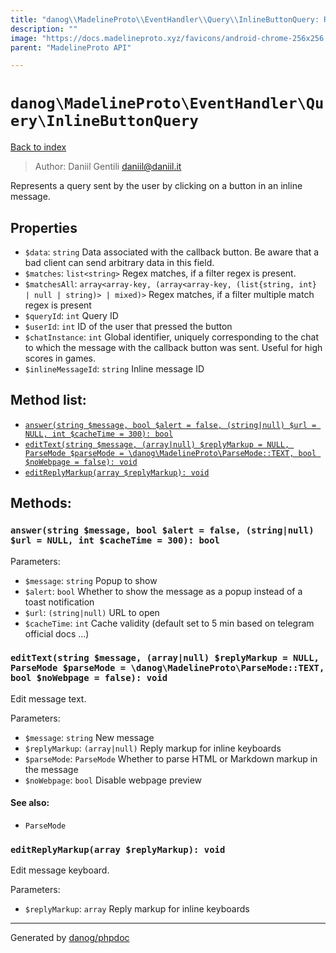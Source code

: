 ```yaml
---
title: "danog\\MadelineProto\\EventHandler\\Query\\InlineButtonQuery: Represents a query sent by the user by clicking on a button in an inline message."
description: ""
image: "https://docs.madelineproto.xyz/favicons/android-chrome-256x256.png"
parent: "MadelineProto API"

---
```

# `danog\MadelineProto\EventHandler\Query\InlineButtonQuery`
[Back to index](../../../../index.html)

> Author: Daniil Gentili <daniil@daniil.it>  
  

Represents a query sent by the user by clicking on a button in an inline message.  



## Properties
* `$data`: `string` Data associated with the callback button. Be aware that a bad client can send arbitrary data in this field.
* `$matches`: `list<string>` Regex matches, if a filter regex is present.
* `$matchesAll`: `array<array-key, (array<array-key, (list{string, int} | null | string)> | mixed)>` 
Regex matches, if a filter multiple match regex is present
* `$queryId`: `int` Query ID
* `$userId`: `int` ID of the user that pressed the button
* `$chatInstance`: `int` Global identifier, uniquely corresponding to the chat to which the message with the callback button was sent. Useful for high scores in games.
* `$inlineMessageId`: `string` Inline message ID

## Method list:
* [`answer(string $message, bool $alert = false, (string|null) $url = NULL, int $cacheTime = 300): bool`](#answer)
* [`editText(string $message, (array|null) $replyMarkup = NULL, ParseMode $parseMode = \danog\MadelineProto\ParseMode::TEXT, bool $noWebpage = false): void`](#editText)
* [`editReplyMarkup(array $replyMarkup): void`](#editReplyMarkup)

## Methods:
### <a name="answer"></a> `answer(string $message, bool $alert = false, (string|null) $url = NULL, int $cacheTime = 300): bool`




Parameters:

* `$message`: `string` Popup to show  
* `$alert`: `bool` Whether to show the message as a popup instead of a toast notification  
* `$url`: `(string|null)` URL to open  
* `$cacheTime`: `int` Cache validity (default set to 5 min based on telegram official docs ...)  



### <a name="editText"></a> `editText(string $message, (array|null) $replyMarkup = NULL, ParseMode $parseMode = \danog\MadelineProto\ParseMode::TEXT, bool $noWebpage = false): void`

Edit message text.


Parameters:

* `$message`: `string` New message  
* `$replyMarkup`: `(array|null)` Reply markup for inline keyboards  
* `$parseMode`: `ParseMode` Whether to parse HTML or Markdown markup in the message  
* `$noWebpage`: `bool` Disable webpage preview  


#### See also: 
* `ParseMode`




### <a name="editReplyMarkup"></a> `editReplyMarkup(array $replyMarkup): void`

Edit message keyboard.


Parameters:

* `$replyMarkup`: `array` Reply markup for inline keyboards  



---
Generated by [danog/phpdoc](https://phpdoc.daniil.it)
